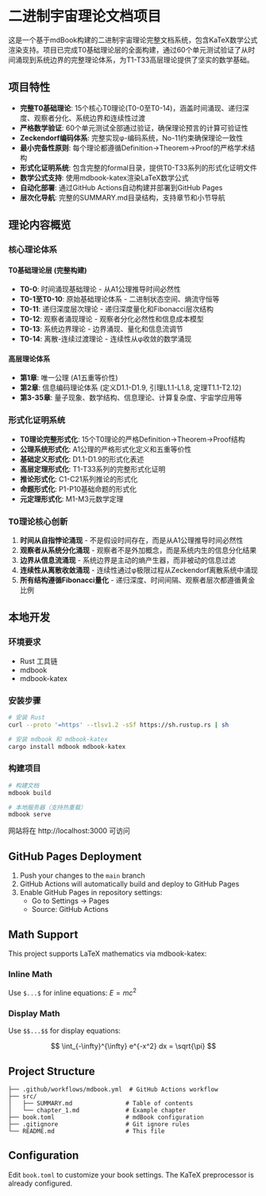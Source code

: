 # 二进制宇宙理论文档项目

这是一个基于mdBook构建的二进制宇宙理论完整文档系统，包含KaTeX数学公式渲染支持。项目已完成T0基础理论层的全面构建，通过60个单元测试验证了从时间涌现到系统边界的完整理论体系，为T1-T33高层理论提供了坚实的数学基础。

## 项目特性

- **完整T0基础理论**: 15个核心T0理论(T0-0至T0-14)，涵盖时间涌现、递归深度、观察者分化、系统边界和连续性过渡
- **严格数学验证**: 60个单元测试全部通过验证，确保理论预言的计算可验证性
- **Zeckendorf编码体系**: 完整实现φ-编码系统，No-11约束确保理论一致性
- **最小完备性原则**: 每个理论都遵循Definition→Theorem→Proof的严格学术结构
- **形式化证明系统**: 包含完整的formal目录，提供T0-T33系列的形式化证明文件
- **数学公式支持**: 使用mdbook-katex渲染LaTeX数学公式
- **自动化部署**: 通过GitHub Actions自动构建并部署到GitHub Pages
- **层次化导航**: 完整的SUMMARY.md目录结构，支持章节和小节导航

## 理论内容概览

### 核心理论体系

#### T0基础理论层 (完整构建)
- **T0-0**: 时间涌现基础理论 - 从A1公理推导时间必然性
- **T0-1至T0-10**: 原始基础理论体系 - 二进制状态空间、熵流守恒等
- **T0-11**: 递归深度层次理论 - 递归深度量化和Fibonacci层次结构
- **T0-12**: 观察者涌现理论 - 观察者分化必然性和信息成本模型
- **T0-13**: 系统边界理论 - 边界涌现、量化和信息流调节
- **T0-14**: 离散-连续过渡理论 - 连续性从φ收敛的数学涌现

#### 高层理论体系
- **第1章**: 唯一公理 (A1五重等价性)
- **第2章**: 信息编码理论体系 (定义D1.1-D1.9, 引理L1.1-L1.8, 定理T1.1-T2.12)
- **第3-35章**: 量子现象、数学结构、信息理论、计算复杂度、宇宙学应用等

### 形式化证明系统
- **T0理论完整形式化**: 15个T0理论的严格Definition→Theorem→Proof结构
- **公理系统形式化**: A1公理的严格形式化定义和五重等价性
- **基础定义形式化**: D1.1-D1.9的形式化表述
- **高层定理形式化**: T1-T33系列的完整形式化证明
- **推论形式化**: C1-C21系列推论的形式化
- **命题形式化**: P1-P10基础命题的形式化
- **元定理形式化**: M1-M3元数学定理

### T0理论核心创新
1. **时间从自指悖论涌现** - 不是假设时间存在，而是从A1公理推导时间必然性
2. **观察者从系统分化涌现** - 观察者不是外加概念，而是系统内生的信息分化结果
3. **边界从信息流涌现** - 系统边界是主动的熵产生器，而非被动的信息过滤
4. **连续性从离散收敛涌现** - 连续性通过φ极限过程从Zeckendorf离散系统中涌现
5. **所有结构遵循Fibonacci量化** - 递归深度、时间间隔、观察者层次都遵循黄金比例

## 本地开发

### 环境要求

- Rust 工具链
- mdbook
- mdbook-katex

### 安装步骤

```bash
# 安装 Rust
curl --proto '=https' --tlsv1.2 -sSf https://sh.rustup.rs | sh

# 安装 mdbook 和 mdbook-katex
cargo install mdbook mdbook-katex
```

### 构建项目

```bash
# 构建文档
mdbook build

# 本地服务器（支持热重载）
mdbook serve
```

网站将在 http://localhost:3000 可访问

## GitHub Pages Deployment

1. Push your changes to the `main` branch
2. GitHub Actions will automatically build and deploy to GitHub Pages
3. Enable GitHub Pages in repository settings:
   - Go to Settings → Pages
   - Source: GitHub Actions

## Math Support

This project supports LaTeX mathematics via mdbook-katex:

### Inline Math
Use `$...$` for inline equations: $E = mc^2$

### Display Math
Use `$$...$$` for display equations:

$$
\int_{-\infty}^{\infty} e^{-x^2} dx = \sqrt{\pi}
$$

## Project Structure

```
├── .github/workflows/mdbook.yml  # GitHub Actions workflow
├── src/
│   ├── SUMMARY.md               # Table of contents
│   └── chapter_1.md             # Example chapter
├── book.toml                    # mdBook configuration
├── .gitignore                   # Git ignore rules
└── README.md                    # This file
```

## Configuration

Edit `book.toml` to customize your book settings. The KaTeX preprocessor is already configured.